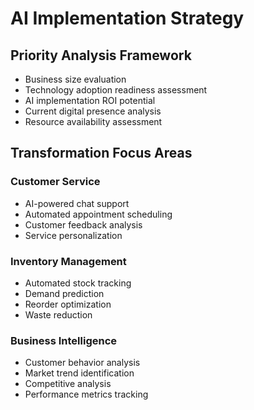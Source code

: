 # AI Implementation Strategy

## Priority Analysis Framework

- Business size evaluation
- Technology adoption readiness assessment
- AI implementation ROI potential
- Current digital presence analysis
- Resource availability assessment

## Transformation Focus Areas

### Customer Service
- AI-powered chat support
- Automated appointment scheduling
- Customer feedback analysis
- Service personalization

### Inventory Management
- Automated stock tracking
- Demand prediction
- Reorder optimization
- Waste reduction

### Business Intelligence
- Customer behavior analysis
- Market trend identification
- Competitive analysis
- Performance metrics tracking